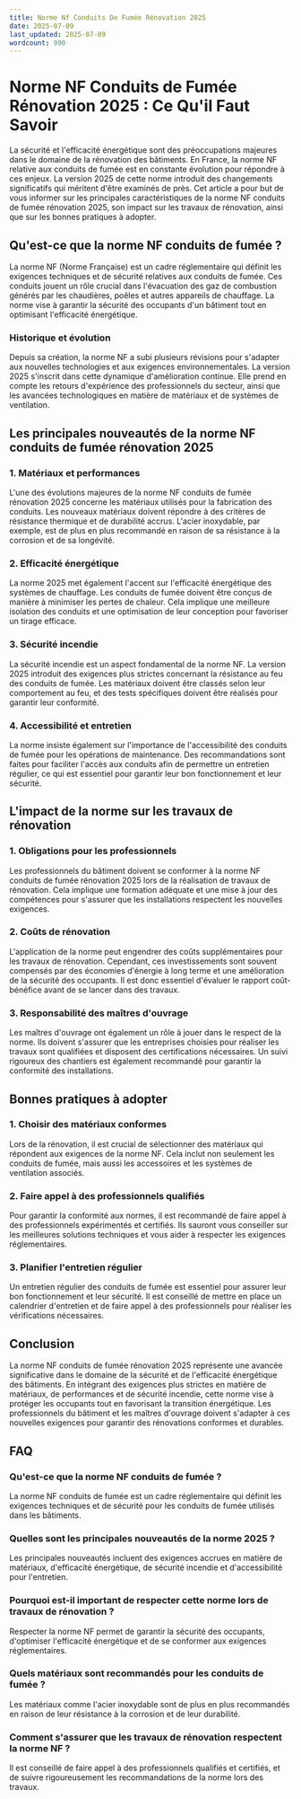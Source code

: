 ```yaml
---
title: Norme Nf Conduits De Fumée Rénovation 2025
date: 2025-07-09
last_updated: 2025-07-09
wordcount: 990
---
```


# Norme NF Conduits de Fumée Rénovation 2025 : Ce Qu'il Faut Savoir

La sécurité et l'efficacité énergétique sont des préoccupations majeures dans le domaine de la rénovation des bâtiments. En France, la norme NF relative aux conduits de fumée est en constante évolution pour répondre à ces enjeux. La version 2025 de cette norme introduit des changements significatifs qui méritent d'être examinés de près. Cet article a pour but de vous informer sur les principales caractéristiques de la norme NF conduits de fumée rénovation 2025, son impact sur les travaux de rénovation, ainsi que sur les bonnes pratiques à adopter.

## Qu'est-ce que la norme NF conduits de fumée ?

La norme NF (Norme Française) est un cadre réglementaire qui définit les exigences techniques et de sécurité relatives aux conduits de fumée. Ces conduits jouent un rôle crucial dans l'évacuation des gaz de combustion générés par les chaudières, poêles et autres appareils de chauffage. La norme vise à garantir la sécurité des occupants d'un bâtiment tout en optimisant l'efficacité énergétique.

### Historique et évolution

Depuis sa création, la norme NF a subi plusieurs révisions pour s'adapter aux nouvelles technologies et aux exigences environnementales. La version 2025 s'inscrit dans cette dynamique d'amélioration continue. Elle prend en compte les retours d'expérience des professionnels du secteur, ainsi que les avancées technologiques en matière de matériaux et de systèmes de ventilation.

## Les principales nouveautés de la norme NF conduits de fumée rénovation 2025

### 1. Matériaux et performances

L'une des évolutions majeures de la norme NF conduits de fumée rénovation 2025 concerne les matériaux utilisés pour la fabrication des conduits. Les nouveaux matériaux doivent répondre à des critères de résistance thermique et de durabilité accrus. L'acier inoxydable, par exemple, est de plus en plus recommandé en raison de sa résistance à la corrosion et de sa longévité.

### 2. Efficacité énergétique

La norme 2025 met également l'accent sur l'efficacité énergétique des systèmes de chauffage. Les conduits de fumée doivent être conçus de manière à minimiser les pertes de chaleur. Cela implique une meilleure isolation des conduits et une optimisation de leur conception pour favoriser un tirage efficace.

### 3. Sécurité incendie

La sécurité incendie est un aspect fondamental de la norme NF. La version 2025 introduit des exigences plus strictes concernant la résistance au feu des conduits de fumée. Les matériaux doivent être classés selon leur comportement au feu, et des tests spécifiques doivent être réalisés pour garantir leur conformité.

### 4. Accessibilité et entretien

La norme insiste également sur l'importance de l'accessibilité des conduits de fumée pour les opérations de maintenance. Des recommandations sont faites pour faciliter l'accès aux conduits afin de permettre un entretien régulier, ce qui est essentiel pour garantir leur bon fonctionnement et leur sécurité.

## L'impact de la norme sur les travaux de rénovation

### 1. Obligations pour les professionnels

Les professionnels du bâtiment doivent se conformer à la norme NF conduits de fumée rénovation 2025 lors de la réalisation de travaux de rénovation. Cela implique une formation adéquate et une mise à jour des compétences pour s'assurer que les installations respectent les nouvelles exigences.

### 2. Coûts de rénovation

L'application de la norme peut engendrer des coûts supplémentaires pour les travaux de rénovation. Cependant, ces investissements sont souvent compensés par des économies d'énergie à long terme et une amélioration de la sécurité des occupants. Il est donc essentiel d'évaluer le rapport coût-bénéfice avant de se lancer dans des travaux.

### 3. Responsabilité des maîtres d'ouvrage

Les maîtres d'ouvrage ont également un rôle à jouer dans le respect de la norme. Ils doivent s'assurer que les entreprises choisies pour réaliser les travaux sont qualifiées et disposent des certifications nécessaires. Un suivi rigoureux des chantiers est également recommandé pour garantir la conformité des installations.

## Bonnes pratiques à adopter

### 1. Choisir des matériaux conformes

Lors de la rénovation, il est crucial de sélectionner des matériaux qui répondent aux exigences de la norme NF. Cela inclut non seulement les conduits de fumée, mais aussi les accessoires et les systèmes de ventilation associés.

### 2. Faire appel à des professionnels qualifiés

Pour garantir la conformité aux normes, il est recommandé de faire appel à des professionnels expérimentés et certifiés. Ils sauront vous conseiller sur les meilleures solutions techniques et vous aider à respecter les exigences réglementaires.

### 3. Planifier l'entretien régulier

Un entretien régulier des conduits de fumée est essentiel pour assurer leur bon fonctionnement et leur sécurité. Il est conseillé de mettre en place un calendrier d'entretien et de faire appel à des professionnels pour réaliser les vérifications nécessaires.

## Conclusion

La norme NF conduits de fumée rénovation 2025 représente une avancée significative dans le domaine de la sécurité et de l'efficacité énergétique des bâtiments. En intégrant des exigences plus strictes en matière de matériaux, de performances et de sécurité incendie, cette norme vise à protéger les occupants tout en favorisant la transition énergétique. Les professionnels du bâtiment et les maîtres d'ouvrage doivent s'adapter à ces nouvelles exigences pour garantir des rénovations conformes et durables.

## FAQ

### Qu'est-ce que la norme NF conduits de fumée ?

La norme NF conduits de fumée est un cadre réglementaire qui définit les exigences techniques et de sécurité pour les conduits de fumée utilisés dans les bâtiments.

### Quelles sont les principales nouveautés de la norme 2025 ?

Les principales nouveautés incluent des exigences accrues en matière de matériaux, d'efficacité énergétique, de sécurité incendie et d'accessibilité pour l'entretien.

### Pourquoi est-il important de respecter cette norme lors de travaux de rénovation ?

Respecter la norme NF permet de garantir la sécurité des occupants, d'optimiser l'efficacité énergétique et de se conformer aux exigences réglementaires.

### Quels matériaux sont recommandés pour les conduits de fumée ?

Les matériaux comme l'acier inoxydable sont de plus en plus recommandés en raison de leur résistance à la corrosion et de leur durabilité.

### Comment s'assurer que les travaux de rénovation respectent la norme NF ?

Il est conseillé de faire appel à des professionnels qualifiés et certifiés, et de suivre rigoureusement les recommandations de la norme lors des travaux.